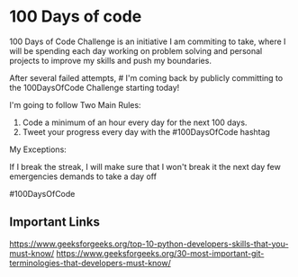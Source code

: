 #  100 Days of code

100 Days of Code Challenge is an initiative I am commiting to take, where I will be spending each day working on problem solving and personal projects to improve my skills and push my boundaries.

After several failed attempts, # I'm coming back by publicly committing to the 100DaysOfCode Challenge starting today!

I'm going to follow Two Main Rules:

1) Code a minimum of an hour every day for the next 100 days.
2) Tweet your progress every day with the #100DaysOfCode hashtag

My Exceptions:

If I break the streak, I will make sure that I won't break it the next day
few emergencies demands to take a day off

#100DaysOfCode

## Important Links
https://www.geeksforgeeks.org/top-10-python-developers-skills-that-you-must-know/
https://www.geeksforgeeks.org/30-most-important-git-terminologies-that-developers-must-know/



